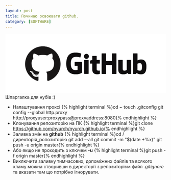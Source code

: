 ```yaml
---
layout: post
title: Починаю освоювати github.
category: [SOFTWARE]
---
```

![github logo](/media/github.png?style=head)  
Шпаргалка для нубів :)<!--more-->

- Налаштування проксі
    {% highlight terminal %}cd ~
touch .gitconfig
git config --global http.proxy http://proxyuser:proxypass@proxyaddress:8080{% endhighlight %}
- Клонування репозиторію на ПК
    {% highlight terminal %}git clone https://github.com/nyurch/nyurch.github.io{% endhighlight %}
- Заливка змін на **github**
    {% highlight terminal %}cd /директорія_ропозиторію
git add --all
git commit -m "$(date +%x)"
git push -u origin master{% endhighlight %}
- Або якщо не проходить з ключем **-u**
    {% highlight terminal %}git push -f origin master{% endhighlight %}
- Виключити заливку тимчасових, допоміжних файлів та всякого хламу можна створивши в директорії з репозиторієм файл *.gitignore* та вказати там що потрібно ігнорувати.
